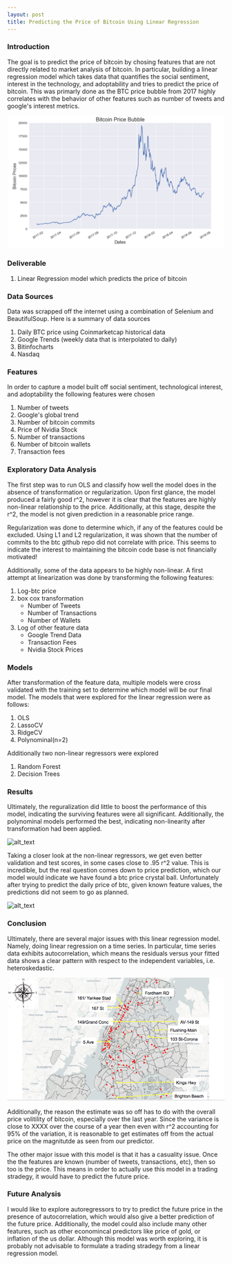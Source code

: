 ```yaml
---
layout: post
title: Predicting the Price of Bitcoin Using Linear Regression 
---
```

### Introduction
The goal is to predict the price of bitcoin by chosing features that are not directly
related to market analysis of bitcoin. In particular, building a linear regression model
which takes data that quantifies the social sentiment, interest in the technology, and
adoptability and tries to predict the price of bitcoin. This was primarly done as the
BTC price bubble from 2017 highly correlates with the behavior of other features such
as number of tweets and google's interest metrics.

![alt_text](https://raw.githubusercontent.com/MCassetti/MCassetti.github.io/master/public/Price_bubble.png)

### Deliverable
1. Linear Regression model which predicts the price of bitcoin 

### Data Sources
Data was scrapped off the internet using a combination of Selenium and BeautifulSoup.
Here is a summary of data sources
1. Daily BTC price using Coinmarketcap historical data 
2. Google Trends (weekly data that is interpolated to daily)
3. Bitinfocharts 
4. Nasdaq


### Features
In order to capture a model built off social sentiment, technological interest, and adoptability the
following features were chosen
1. Number of tweets
2. Google's global trend
3. Number of bitcoin commits
4. Price of Nvidia Stock 
5. Number of transactions
6. Number of bitcoin wallets
7. Transaction fees

### Exploratory Data Analysis
The first step was to run OLS and classify how well the model does in the absence 
of transformation or regularization.
Upon first glance, the model produced a fairly good r^2, however it is clear that the features are highly non-linear
relationship to the price. Additionally, at this stage, despite the r^2, the model is not given prediction in a reasonable
price range. 

Regularization was done to determine which, if any of the features could be excluded. Using L1 and L2 regularization, it was shown that the number of commits to the btc github repo did not correlate with price. This seems to indicate the interest to maintaining the bitcoin code base is not financially motivated!

Additionally, some of the data appears to be highly non-linear. A first attempt at linearization was done by transforming the following features:
1. Log-btc price 
2. box cox transformation 
    - Number of Tweets
    - Number of Transactions
    - Number of Wallets
3. Log of other feature data
    - Google Trend Data
    - Transaction Fees
    - Nvidia Stock Prices

### Models

After transformation of the feature data, multiple models were cross validated with the training set to determine which model will be our final model.
The models that were explored for the linear regression were as follows:
1. OLS
2. LassoCV
3. RidgeCV
4. Polynominal(n=2)

Additionally two non-linear regressors were explored
1. Random Forest
2. Decision Trees


### Results
Ultimately, the reguralization did little to boost the performance of this model, indicating the surviving features were all significant.
Additionally, the polynominal models performed the best, indicating non-linearity after transformation had been applied. 

![alt_text](https://raw.githubusercontent.com/MCassetti/MCassetti.github.io/master/public/polynominsl.svg)


Taking a closer look at the non-linear regressors, we get even better validation and test scores, in some cases close to .95 r^2 value. This is incredible, but
the real question comes down to price prediction, which our model would indicate we have found a btc price crystal ball.
Unfortunately after trying to predict the daily price of btc, given known feature values, the predictions did not seem to go as planned.

![alt_text](https://raw.githubusercontent.com/MCassetti/MCassetti.github.io/master/public/random_forest.svg)

### Conclusion
Ultimately, there are several major issues with this linear regression model. Namely, doing linear regression on a time series. In particular, time series data exhibits autocorrelation, which means the residuals versus your fitted data shows a clear pattern with respect to the independent variables, i.e. heteroskedastic. 

![alt_text](https://raw.githubusercontent.com/MCassetti/MCassetti.github.io/master/public/pandas_plot.png)

Additionally, the reason the estimate was so off has to do with the overall price volitility of bitcoin, especially over the last year. Since the variance is close to XXXX over the course of a year then even with r^2 accounting for 95% of the variation, it is reasonable to get estimates off from the actual price on the magnitutde as seen from our predictor. 

The other major issue with this model is that it has a casuality issue. Once the the features are known (number of tweets, transactions, etc), then so too is the price. This means in order to actually use this model in a trading stradegy, it would have to predict the future price.  

### Future Analysis
I would like to explore autoregressors to try to predict the future price in the presence of autocorrelation, which would also give a better prediction of the future price. 
Additionally, the model could also include many other features, such as other economincal predictors like price of gold, or inflation of the us dollar.
Although this model was worth exploring, it is probably not advisable to formulate a trading stradegy from a linear regression model.
